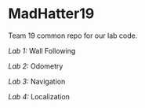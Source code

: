 # MadHatter19

Team 19 common repo for our lab code.

*Lab 1:* Wall Following

*Lab 2:* Odometry

*Lab 3:* Navigation

*Lab 4:* Localization
